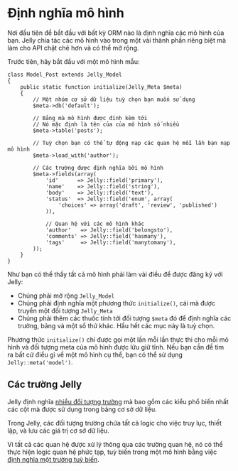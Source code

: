 # Định nghĩa mô hình

Nơi đầu tiên để bắt đầu với bất kỳ ORM nào là định nghĩa các mô hình của bạn.
Jelly chia tác các mô hình vào trong một vài thành phần riêng biệt mà làm cho API chặt chẽ hơn và có thể mở rộng.

Trước tiên, hãy bắt đầu với một mô hình mẫu:

	class Model_Post extends Jelly_Model
	{
		public static function initialize(Jelly_Meta $meta)
		{
			// Một nhóm cơ sở dữ liệu tuỳ chọn bạn muốn sử dụng
			$meta->db('default');
			
			// Bảng mà mô hình được đính kèm tới
			// Nó mặc định là tên của của mô hình số nhiều
			$meta->table('posts');

			// Tuỳ chọn bạn có thể tự động nạp các quan hệ mỗi lần bạn nạp mô hình
			$meta->load_with('author');
		
			// Các trường được định nghĩa bởi mô hình
			$meta->fields(array(
				'id'      => Jelly::field('primary'),
				'name'    => Jelly::field('string'),
				'body'    => Jelly::field('text'),
				'status'  => Jelly::field('enum', array(
					'choices' => array('draft', 'review', 'published')
				)),
				
				// Quan hệ với các mô hình khác
				'author'   => Jelly::field('belongsto'),
				'comments' => Jelly::field('hasmany'),
				'tags'     => Jelly::field('manytomany'),
			));
		}
	}

Như bạn có thể thấy tất cả mô hình phải làm vài điều để được đăng ký với Jelly:

 * Chúng phải mở rộng `Jelly_Model`
 * Chúng phải định nghĩa một phương thức `initialize()`, cái mà được truyền một đối tượng `Jelly_Meta`
 * Chúng phải thêm các thuôc tính tới đối tượng `$meta` đó để định nghĩa các trường, bảng và một số thứ khác. Hầu hết các mục này là tuỳ chọn.

Phương thức `initialize()` chỉ được gọi một lần mỗi lần thực thi cho mỗi mô hình và đối tượng meta của mô hình được lữu giữ tĩnh.
Nếu bạn cần đề tìm ra bất cứ điều gì về một mô hình cụ thể, bạn có thể sử dụng `Jelly::meta('model')`.

## Các trường Jelly

Jelly định nghĩa [nhiều đối tượng trường](field-types) mà bao gồm các kiểu phổ biến nhất các cột mà được sử dụng trong bảng cơ sở dữ liệu.

Trong Jelly, các đối tượng trường chứa tất cả logic cho việc truy lục, thiết lập, và lưu các giá trị cơ sở dữ liệu.

Vì tất cả các quan hệ được xử lý thông qua các trường quan hệ, nó có thể thực hiện logic quan hệ phức tạp, tuỳ biến trong một mô hình bằng việc [định nghĩa một trường tuỳ biến](extending-field).
